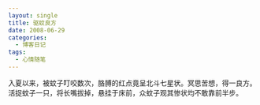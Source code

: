 ```yaml
---
layout: single
title: 驱蚊良方
date: 2008-06-29
categories:
  - 博客日记
tags:
  - 心情随笔
---
```


入夏以来，被蚊子叮咬数次，胳膊的红点竟呈北斗七星状。冥思苦想，得一良方。活捉蚊子一只，将长嘴拔掉，悬挂于床前，众蚊子观其惨状均不敢靠前半步。
